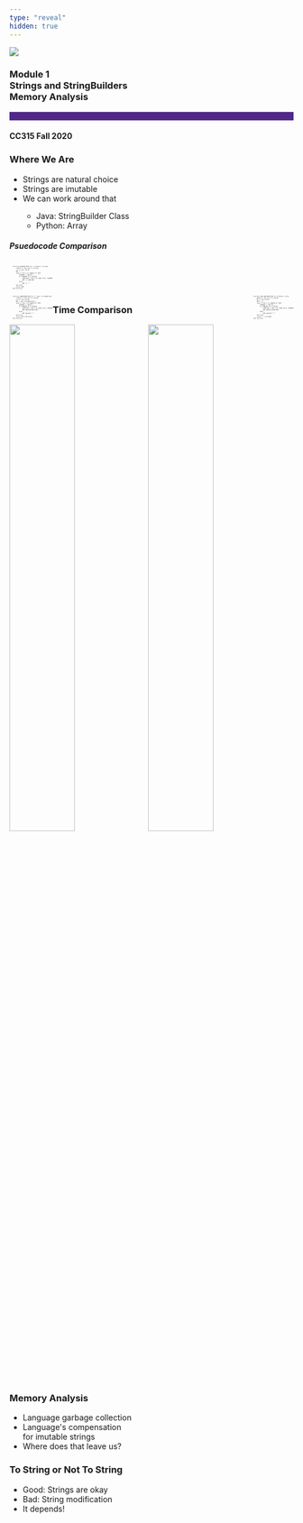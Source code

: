 ```yaml
---
type: "reveal"
hidden: true
---
```



<section>
<img class="stretch plain" src="/images/core-logo-on-white.png">
<h3> Module 1 <br> Strings and StringBuilders <br> Memory Analysis</h3>
<hr style="height:15px;color:512888;background-color:512888;">
<h4>CC315 Fall 2020</h4>
</section>

<section>
<h3> Where We Are </h3>
<ul>
<li> Strings are  natural choice</li>
<li> Strings are imutable </li>
<li> We can work around that </li>
<ul>
<li> Java: StringBuilder Class </li>
<li> Python: Array </li>
</ul>
</ul>
</section>


<section>
<h5>Psuedocode Comparison</h5>
<div>
<pre class="" style="font-size: .2em; width: 35%"><code class="java">
    function ENCODER(TEXT,X) // General: Strings
        //TEXT is the text to encode
        //X is the offset
        ENC = ""
        loop I from 1 to LENGTH of TEXT
            CURRENT = TEXT[I]
            IF CURRENT IS A LETTER
                CHAR_ENC = GET X-th CHAR after CURRENT
                ENC += CHAR_ENC
            ELSE
                ENC += '*'
        end loop
        return ENC
    end function
 </code></pre>
</div>
<div style="width:100%">
<div style="float:left">
 <pre class="" style="font-size: .2em;width:100%"><code class="java">
    function SBENCODER(TEXT,X) // Java: StringBuilder
        //TEXT is the text to encode
        //X is the offset
        ENC = new StringBuilder()
        loop I from 1 to LENGTH of TEXT
            CURRENT = TEXT[I]
            IF CURRENT IS A LETTER
                CHAR_ENC = GET X-th CHAR after CURRENT
                ENC.append(CHAR_ENC)
            ELSE
                ENC.append('*')
        end loop
        return ENC.toString()
    end function
 </code></pre>
</div>
<div style="float:right">
 <pre class="" style="font-size: .2em;width:100%"><code class="python">
    function ARR_ENCODER(TEXT,X) # Python: Array
        #TEXT is the text to encode
        #X is the offset
        ENC = []
        loop I from 1 to LENGTH of TEXT
            CURRENT = TEXT[I]
            IF CURRENT IS A LETTER
                CHAR_ENC = GET X-th CHAR after CURRENT
                ENC.append(CHAR_ENC)
            ELSE
                ENC.append('*')
        end loop
        return "".join(ENC)
    end function
 </code></pre>
 </div>
 </div>
</section>



<section>
	<h3> Time Comparison</h3>
<div class="row">
    <img src="/images/315_stringsTime_python.png" style="width:48%">
    <img src="/images/315_stringsTime_java.png" style="width:48%">
</div>
</section>


<section>
<h3> Memory Analysis </h3>
<ul>
<li> Language garbage collection </li>
<li> Language's compensation <br/>for imutable strings </li>
<li> Where does that leave us? </li>
</ul>
</section>

<section>
<h3> To String or Not To String</h3>
<ul>
<li> Good: Strings are okay </li>
<li> Bad: String modification </li>
<li> It depends!</li>
</ul>
</section>

